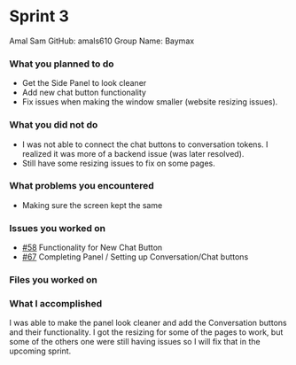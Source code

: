 # Sprint 3

Amal Sam
GitHub: amals610
Group Name: Baymax

### What you planned to do
- Get the Side Panel to look cleaner
- Add new chat button functionality
- Fix issues when making the window smaller (website resizing issues).

### What you did not do
- I was not able to connect the chat buttons to conversation tokens. I realized it was more of
  a backend issue (was later resolved).
- Still have some resizing issues to fix on some pages. 

### What problems you encountered
- Making sure the screen kept the same 

### Issues you worked on
- [#58](https://github.com/MariAuxHer/Baymax/issues/58) Functionality for New Chat Button 
- [#67](https://github.com/MariAuxHer/Baymax/issues/58) Completing Panel / Setting up Conversation/Chat buttons 

### Files you worked on
 

### What I accomplished
I was able to make the panel look cleaner and add the Conversation buttons and their functionality.
I got the resizing for some of the pages to work, but some of the others one were still having issues so I will fix
that in the upcoming sprint. 
